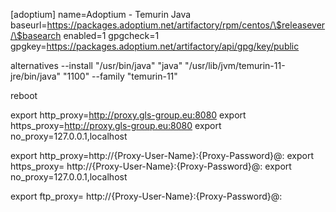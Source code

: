 [adoptium]
name=Adoptium - Temurin Java
baseurl=https://packages.adoptium.net/artifactory/rpm/centos/\$releasever/\$basearch
enabled=1
gpgcheck=1
gpgkey=https://packages.adoptium.net/artifactory/api/gpg/key/public




alternatives --install "/usr/bin/java" "java" "/usr/lib/jvm/temurin-11-jre/bin/java" "1100" --family "temurin-11"





reboot




export http_proxy=http://proxy.gls-group.eu:8080
export https_proxy=http://proxy.gls-group.eu:8080
export no_proxy=127.0.0.1,localhost

export http_proxy=http://{Proxy-User-Name}:{Proxy-Password}@<Proxy-Server-IP-Address>:<Proxy-Port>
export https_proxy= http://{Proxy-User-Name}:{Proxy-Password}@<Proxy-Server-IP-Address>:<Proxy-Port>
export no_proxy=127.0.0.1,localhost

export ftp_proxy= http://{Proxy-User-Name}:{Proxy-Password}@<Proxy-Server-IP-Address>:<Proxy-Port>
